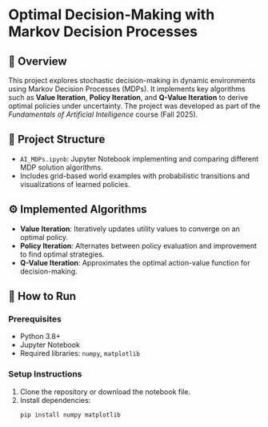 # Optimal Decision-Making with Markov Decision Processes

## 📝 Overview
This project explores stochastic decision-making in dynamic environments using Markov Decision Processes (MDPs). It implements key algorithms such as **Value Iteration**, **Policy Iteration**, and **Q-Value Iteration** to derive optimal policies under uncertainty. The project was developed as part of the *Fundamentals of Artificial Intelligence* course (Fall 2025).

## 📂 Project Structure
- `AI_MDPs.ipynb`: Jupyter Notebook implementing and comparing different MDP solution algorithms.
- Includes grid-based world examples with probabilistic transitions and visualizations of learned policies.

## ⚙️ Implemented Algorithms
- **Value Iteration**: Iteratively updates utility values to converge on an optimal policy.
- **Policy Iteration**: Alternates between policy evaluation and improvement to find optimal strategies.
- **Q-Value Iteration**: Approximates the optimal action-value function for decision-making.

## 🚀 How to Run

### Prerequisites
- Python 3.8+
- Jupyter Notebook
- Required libraries: `numpy`, `matplotlib`

### Setup Instructions
1. Clone the repository or download the notebook file.
2. Install dependencies:
   ```bash
   pip install numpy matplotlib
